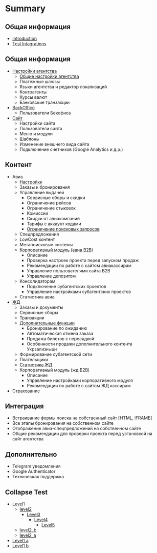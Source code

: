 # Summary

## Общая информация

* [Introduction](README.md)
* [Test Intagrations](test-intagrations.md)

## Общая информация

* [Настройки агентства](nastroiki/aviamodul.md)
  * [Общие настройки агентства](nastroiki/aviamodul/obschie-nastroiki-agentstva.md)
  * Платежные шлюзы
  * Языки агентства и редактор локализаций
  * Контрагенты 
  * Курсы валют
  * Банковские транзакции
* [BackOffice](nastroiki/backoffice.md)
  * Пользователи Бекофиса
* [Сайт](nastroiki/sait.md)
  * Настройки сайта
  * Пользователи сайта
  * Меню и модули
  * Шаблоны 
  * Изменение внешнего вида сайта
  * Подключение счетчиков \(Google Analytics и д.р.\)

## Контент

* Авиа
  * [Настройки](kontent/nastroiki.md)
  * Заказы и бронирования
  * Управление выдачей
    * Сервисные сборы и скидки
    * Ограничение рейсов
    * Ограничение стыковок
    * Комиссии 
    * Скидки от авиакомпаний
    * Тарифы с аккаунт кодами
    * [Ограничение поисковых запросов](https://docs.google.com/document/d/1O6qtAACgduMQFbcIhxez-IJIGetsH-MlrW2ibJ9IvWk/edit#)
  * Спецпредложения
  * LowCost контент
  * Метапоисковые системы
  * [Корпоративный модуль \(авиа В2В\) ](kontent/korporativnii-modul-avia-v2v.md)
    * Описание 
    * Проверка настроек проекта перед запуском продаж
    * Рекомендации по работе с сайтом авиакассирам
    * Управление пользователями сайта В2В
    * Управление депозитом  
  * Консолидаторам
    * Подключение субагентских проектов
    * Управление настройками субагентских проектов 
  * Статистика авиа
* [ЖД](kontent/zhd.md)
  * Заказы и документы
  * Сервисные сборы
  * Транзакции
  * [Дополнительные функции](kontent/zhd/dopolnitelnie-funktsii.md)
    * Бронирование по ожиданию
    * Автоматическая отмена заказа
    * Продажа билетов с пересадкой
    * Особенности продажи дополнительного контента Укрзализныци
  * Формирование субагентской сети
  * Плательщики 
  * [Статистика ЖД](kontent/zhd/statistika-zhd.md)
  * Корпоративный модуль \(жд В2В\)
    * Описание
    * Управление настройками корпоративного модуля
    * Рекомендации по работе с сайтом ЖД кассирам
* Страхование 

## Интеграция

* Встраивание формы поиска на собственный сайт \[HTML, IFRAME\]
* Все этапы бронирования на собственном сайте
* Отображение авиа-спецпредложений на собственном сайте
* Общие рекомендации для проверки проекта перед установкой на сайт агентства

## Дополнительно

* Telegram уведомления
* Google Authenticator
* Техническая поддержка

## Collapse Test

* [Level1](collapse-test/test1.md)
  * [level2](collapse-test/test1/level2.md)
    * [Level3](collapse-test/test1/level2/level3.md)
      * [Level4](collapse-test/test1/level2/level3/level4.md)
        * [Level5](collapse-test/test1/level2/level3/level4/level5.md)
  * [level2\_b](collapse-test/test1/level2b.md)
  * [level2\_a](collapse-test/test1/level2a.md)
* [Level1 a](collapse-test/a.md)
* [Level1 b](collapse-test/level1-b.md)

